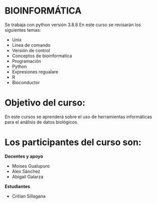 # BIOINFORMÁTICA
Se trabaja con python versión 3.8.8
En este curso se revisarán los siguientes temas: 
- Unix
- Linea de comando
- Versión de control
- Conceptos de bioinformatica
- Programación
- Python 
- Expresiones regualare
- R
- Bioconductor

# Objetivo del curso: 

En este cursos se aprenderá sobre el uso de herramientas informáticas para el análisis de datos biológicos. 

# Los participantes del curso son:

**Docentes y apoyo**
- Moises Gualupuro
- Alex Sánchez
- Abigail Galarza

**Estudiantes**
- Critian Sillagana

